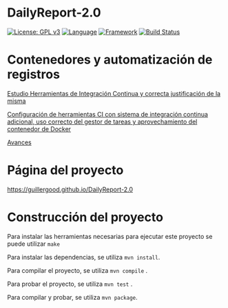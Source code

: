 # DailyReport-2.0

[![License: GPL v3](https://img.shields.io/badge/License-GPLv3-blue.svg)](https://www.gnu.org/licenses/gpl-3.0) [![Language](https://img.shields.io/badge/Language-Java-fd6a02.svg)](https://www.java.com/) [![Framework](https://img.shields.io/badge/Framework-Spring-brightgreen.svg)](https://spring.io/) [![Build Status](https://travis-ci.com/Guillergood/DailyReport-2.0.svg?branch=main)](https://travis-ci.org/Guillergood/DailyReport-2.0)



# Contenedores y automatización de registros
  
 [Estudio Herramientas de Integración Continua y correcta justificación de la misma](https://guillergood.github.io/DailyReport-2.0/docs/Estudio%20Herramientas%20de%20Integraci%C3%B3n%20Continua.html)
  
 [Configuración de herramientas CI con sistema de integración continua adicional, uso correcto del gestor de tareas y aprovechamiento del contenedor de Docker](https://guillergood.github.io/DailyReport-2.0/docs/Configuraci%C3%B3n%20de%20herramientas%20CI.html)

 [Avances](https://guillergood.github.io/DailyReport-2.0/docs/Avance.html)
  
# Página del proyecto

https://guillergood.github.io/DailyReport-2.0

# Construcción del proyecto

Para instalar las herramientas necesarias para ejecutar este proyecto se puede utilizar ```make```

Para instalar las dependencias, se utiliza ```mvn install```.

Para compilar el proyecto, se utiliza ```mvn compile``` .

Para probar el proyecto, se utiliza ```mvn test``` .

Para compilar y probar, se utiliza ```mvn package```.
